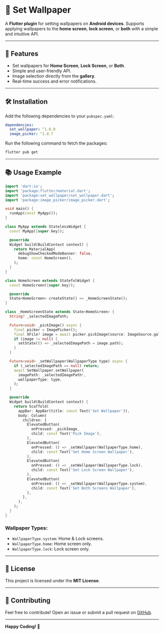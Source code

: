 # 📱 **Set Wallpaper**

A **Flutter plugin** for setting wallpapers on **Android devices**. Supports applying wallpapers to the **home screen**, **lock screen**, or **both** with a simple and intuitive API.

---

## 🚀 **Features**
- Set wallpapers for **Home Screen**, **Lock Screen**, or **Both**.
- Simple and user-friendly API.
- Image selection directly from the **gallery**.
- Real-time success and error notifications.

---

## 🛠️ **Installation**
Add the following dependencies to your `pubspec.yaml`:

```yaml
dependencies:
  set_wallpaper: ^1.0.0
  image_picker: ^1.0.7
```

Run the following command to fetch the packages:

```bash
flutter pub get
```

---

## 📚 **Usage Example**

```dart
import 'dart:io';
import 'package:flutter/material.dart';
import 'package:set_wallpaper/set_wallpaper.dart';
import 'package:image_picker/image_picker.dart';

void main() {
  runApp(const MyApp());
}

class MyApp extends StatelessWidget {
  const MyApp({super.key});

  @override
  Widget build(BuildContext context) {
    return MaterialApp(
      debugShowCheckedModeBanner: false,
      home: const HomeScreen(),
    );
  }
}

class HomeScreen extends StatefulWidget {
  const HomeScreen({super.key});

  @override
  State<HomeScreen> createState() => _HomeScreenState();
}

class _HomeScreenState extends State<HomeScreen> {
  String? _selectedImagePath;

  Future<void> _pickImage() async {
    final picker = ImagePicker();
    final XFile? image = await picker.pickImage(source: ImageSource.gallery);
    if (image != null) {
      setState(() => _selectedImagePath = image.path);
    }
  }

  Future<void> _setWallpaper(WallpaperType type) async {
    if (_selectedImagePath == null) return;
    await SetWallpaper.setWallpaper(
      imagePath: _selectedImagePath!,
      wallpaperType: type,
    );
  }

  @override
  Widget build(BuildContext context) {
    return Scaffold(
      appBar: AppBar(title: const Text('Set Wallpaper')),
      body: Column(
        children: [
          ElevatedButton(
            onPressed: _pickImage,
            child: const Text('Pick Image'),
          ),
          ElevatedButton(
            onPressed: () => _setWallpaper(WallpaperType.home),
            child: const Text('Set Home Screen Wallpaper'),
          ),
          ElevatedButton(
            onPressed: () => _setWallpaper(WallpaperType.lock),
            child: const Text('Set Lock Screen Wallpaper'),
          ),
          ElevatedButton(
            onPressed: () => _setWallpaper(WallpaperType.system),
            child: const Text('Set Both Screens Wallpaper'),
          ),
        ],
      ),
    );
  }
}
```

### **Wallpaper Types:**
- `WallpaperType.system`: Home & Lock screens.
- `WallpaperType.home`: Home screen only.
- `WallpaperType.lock`: Lock screen only.

---

## 📝 **License**
This project is licensed under the **MIT License**.

---

## 🤝 **Contributing**
Feel free to contribute! Open an issue or submit a pull request on [GitHub](https://github.com/flenco-in/set_wallpaper).

---

**Happy Coding! 🚀**

